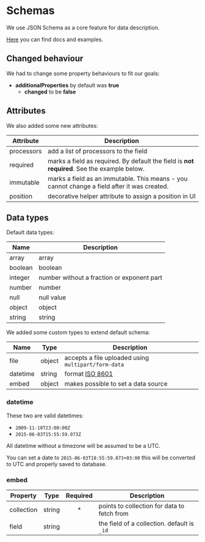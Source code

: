 # Schemas

We use JSON Schema as a core feature for data description.

[Here](http://json-schema.org/) you can find docs and examples. 

## Changed behaviour

We had to change some property behaviours to fit our goals:

  * **additionalProperties** by default was **true**
    * **changed** to be **false**

## Attributes

We also added some new attributes:

Attribute  | Description
-----------|------------
processors | add a list of processors to the field
required   | marks a field as required. By default the field is **not required**. See the example below.
immutable  | marks a field as an immutable. This means - you cannot change a field after it was created.
position   | decorative helper attribute to assign a position in UI

## Data types

Default data types:

Name    | Description
--------|------------
array   | array
boolean | boolean
integer | number without a fraction or exponent part
number  | number
null    | null value
object  | object
string  | string


We added some custom types to extend default schema:

Name     | Type   | Description
---------|--------|------------
file     | object | accepts a file uploaded using `multipart/form-data`
datetime | string | format [ISO 8601](https://en.wikipedia.org/wiki/ISO_8601)
embed    | object | makes possible to set a data source


### datetime

These two are valid datetimes:
 
 * `2009-11-10T23:00:00Z`
 * `2015-06-03T15:55:59.073Z`

All datetime without a timezone will be assumed to be a UTC.

You can set a date to `2015-06-03T18:55:59.073+03:00` this will be converted to UTC and properly saved to database.

### embed

Property     | Type   | Required | Description
-------------|--------|:--------:|-----------
collection   | string | *        | points to collection for data to fetch from
field        | string |          | the field of a collection. default is `_id`

